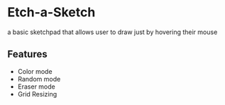 # Etch-a-Sketch

a basic sketchpad that allows user to draw just by hovering their mouse

## Features

- Color mode
- Random mode
- Eraser mode
- Grid Resizing
